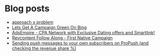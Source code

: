 # Blog posts
<!-- BLOG-POST-LIST:START -->
- [approach x problem](https://afflift.com/f/threads/approach-x-problem.10081/)
- [Lets Get A Campaign Green On Bing](https://afflift.com/f/threads/lets-get-a-campaign-green-on-bing.9391/)
- [AdsEmpire - CPA Network with Exclusive Dating offers and Smartlink!](https://afflift.com/f/threads/adsempire-cpa-network-with-exclusive-dating-offers-and-smartlink.6820/)
- [Revcontent Follow Along - First Native Campaign](https://afflift.com/f/threads/revcontent-follow-along-first-native-campaign.10092/)
- [Sending push messages to your own subscribers on ProPush &lpar;and checking the revenue share %&rpar;](https://afflift.com/f/threads/sending-push-messages-to-your-own-subscribers-on-propush-and-checking-the-revenue-share.10040/)
<!-- BLOG-POST-LIST:END -->
